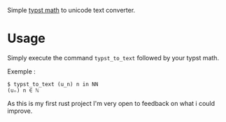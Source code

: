 Simple [typst math](https://typst.app/docs/reference/math/) to unicode text converter.

# Usage
Simply execute the command `typst_to_text` followed by your typst math.

Exemple :
```shell
$ typst_to_text (u_n) n in NN
(uₙ) n ∈ ℕ
```

As this is my first rust project I'm very open to feedback on what i could improve.
